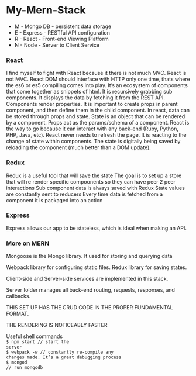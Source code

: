 # My-Mern-Stack
<ul>
  <li>M - Mongo DB -  persistent data storage</li>
  <li>E - Express - RESTful API configuration</li>
  <li>R - React - Front-end Viewing Platform</li>
  <li>N - Node - Server to Client Service</li>
</ul>
<h3>React</h3>
<p>
I find myself to fight with React because it there is not much MVC.
React is not MVC.
React DOM should interface with HTTP only one time, thats where the es6 or es5 compiling comes into play.
It’s an ecosystem of components that come together as snippets of html.
It is recursively grabbing sub components.
It displays the data by fetching it from the REST API.
Components render properties.
It is important to create props in parent component, and then define them in the child component.
In react, data can be stored through props and state.
State is an object that can be rendered by a component.
Props act as the params/schema of a component.
React is the way to go because it can interact with any back-end (Ruby, Python, PHP, Java, etc).
React never needs to refresh the page. It is reacting to the change of state within components.
The state is digitally being saved by reloading the component (much better than a DOM update).
</p>

<h3>Redux</h3>
Redux is a useful tool that will save the state
The goal is to set up a store that will re render specific compoonents so they can have peer 2 peer interactions
Sub component data is always saved with Redux
State values are constantly sent to reducers
Every time data is fetched from a component it is packaged into an action

<h3>Express</h3>
<p>
  Express allows our app to be stateless, which is ideal when making an API.
</p>


<h3>More on MERN</h3>
<p>
  Mongoose is the Mongo library.
  It used for storing and querying data
</p>
<p>
  Webpack library for configuring static files.
  Redux library for saving states.
</p>
<p>
  Client-side and Server-side services are implemented in this stack.
</p>
<p>
  Server folder manages all back-end routing, requests, responses, and callbacks.
</p>
<p>
THIS SET UP HAS THE CRUD CODE IN THE PROPER FUNDAMENTAL FORMAT.

THE RENDERING IS NOTICEABLY FASTER
</p>



Useful shell commands<br>
<code>$ npm start // start the server</code><br>
<code>$ webpack -w // constantly re-compile any changes made. It’s a great debugging process</code><br>
<code>$ mongod // run mongodb</code>
